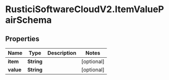 # RusticiSoftwareCloudV2.ItemValuePairSchema

## Properties
Name | Type | Description | Notes
------------ | ------------- | ------------- | -------------
**item** | **String** |  | [optional] 
**value** | **String** |  | [optional] 


